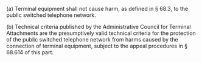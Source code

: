 (a) Terminal equipment shall not cause harm, as defined in § 68.3, to the public switched telephone network.

(b) Technical criteria published by the Administrative Council for Terminal Attachments are the presumptively valid technical criteria for the protection of the public switched telephone network from harms caused by the connection of terminal equipment, subject to the appeal procedures in § 68.614 of this part.

